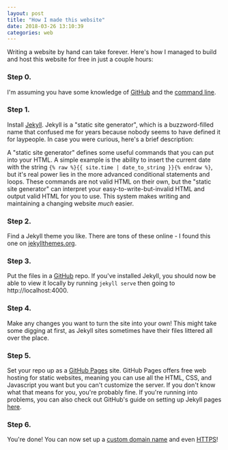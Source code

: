 ```yaml
---
layout: post
title: "How I made this website"
date: 2018-03-26 13:10:39
categories: web
---
```

Writing a website by hand can take forever. Here's how I managed to build and host this website for free in just a couple hours:

### Step 0.
I'm assuming you have some knowledge of [GitHub][gh-tutorial] and the [command line][cl-tutorial].

### Step 1.
Install [Jekyll][jekyll]. Jekyll is a "static site generator", which is a buzzword-filled name that confused me for years because nobody seems to have defined it for laypeople. In case you were curious, here's a brief description:  

A "static site generator" defines some useful commands that you can put into your HTML. A simple example is the ability to insert the current date with the string `{% raw %}{{ site.time | date_to_string }}{% endraw %}`, but it's real power lies in the more advanced conditional statements and loops. These commands are not valid HTML on their own, but the "static site generator" can interpret your easy-to-write-but-invalid HTML and output valid HTML for you to use. This system makes writing and maintaining a changing website _much_ easier.

### Step 2.
Find a Jekyll theme you like. There are tons of these online - I found this one on [jekyllthemes.org][jekyllthemes].

### Step 3.
Put the files in a [GitHub][github] repo. If you've installed Jekyll, you should now be able to view it locally by running `jekyll serve` then going to http://localhost:4000.

### Step 4.
Make any changes you want to turn the site into your own! This might take some digging at first, as Jekyll sites sometimes have their files littered all over the place.

### Step 5.
Set your repo up as a [GitHub Pages][gh-pages] site. GitHub Pages offers free web hosting for static websites, meaning you can use all the HTML, CSS, and Javascript you want but you can't customize the server. If you don't know what that means for you, you're probably fine. If you're running into problems, you can also check out GitHub's guide on setting up Jekyll pages [here][gh-pages-jekyll].

### Step 6.
You're done! You can now set up a [custom domain name][gh-domain] and even [HTTPS][cf-https]!

[jekyll]: http://jekyllrb.com
[jekyllthemes]: http://jekyllthemes.org
[github]: https://github.com/
[gh-pages]: https://pages.github.com/
[gh-domain]: https://help.github.com/articles/using-a-custom-domain-with-github-pages/
[gh-tutorial]: https://guides.github.com/activities/hello-world/
[gh-pages-jekyll]: https://help.github.com/articles/using-jekyll-as-a-static-site-generator-with-github-pages/
[cl-tutorial]: https://lifehacker.com/5633909/who-needs-a-mouse-learn-to-use-the-command-line-for-almost-anything
[cf-https]: https://blog.cloudflare.com/secure-and-fast-github-pages-with-cloudflare/
